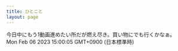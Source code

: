 ```yaml
---
title: ひとこと
layout: page
---
```

<div class="box" dt="1675663205986">
  今日中にもう1動画進めたい所だが燃え尽き。買い物にでも行くかなぁ。
  <div class="content is-small">Mon Feb 06 2023 15:00:05 GMT+0900 (日本標準時)</div>
</div>